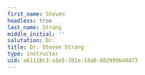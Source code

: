 ```yaml
---
first_name: Steven
headless: true
last_name: Strang
middle_initial: ''
salutation: Dr.
title: Dr. Steven Strang
type: instructor
uid: a61118c3-a1e5-781e-14a0-682999b48d73
---
```

